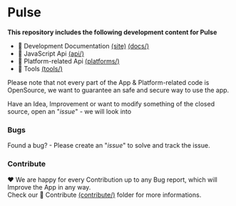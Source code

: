 # Pulse
**This repository includes the following development content for Pulse**
* 📁 Development Documentation [(site)](https://pulsemedia.github.io/Pulse/) [(docs/)](docs/)
* 📁 JavaScript Api [(api/)](api/)
* 📁 Platform-related Api [(platforms/)](platforms/)
* 📁 Tools [(tools/)](tools/)

Please note that not every part of the App & Platform-related code is OpenSource, we want to guarantee an safe and secure way to use the app.

Have an Idea, Improvement or want to modify something of the closed source, open an "*issue*" - we will look into 

  
### Bugs
Found a bug? - Please create an "*issue*" to solve and track the issue.
  
### Contribute
❤️ We are happy for every Contribution up to any Bug report, which will Improve the App in any way.  
Check our 📁 Contribute [(contribute/)](contribute/) folder for more informations.